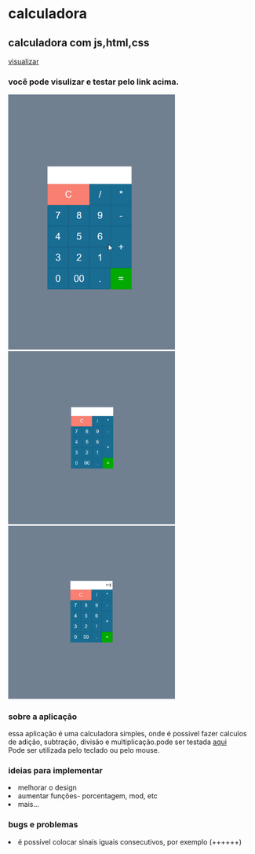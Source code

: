 # calculadora
## calculadora com js,html,css 

[visualizar](https://vilmar-moreira-souza.github.io/calculadora/)
<h3>você pode visulizar e testar pelo link acima.</h3>
<img src="./img/calc.gif" width="340" alt="gif">
<img src="./img/calculadora_0.png" width="340" alt="print da tela">
<img src="./img/calculadora_1.png" width="340" alt="print da tela">

<h3>sobre a aplicação</h3>
<p>essa aplicação é uma calculadora simples, onde é possivel fazer calculos de adição, subtração, divisão e multiplicação.pode ser testada <a href="https://vilmar-moreira-souza.github.io/calculadora/" target="blank"> aqui </a> <br>
Pode ser utilizada pelo teclado ou pelo mouse.   </p>

<h3>ideias para implementar</h3>

 <li>melhorar o design</li>
<li> aumentar funções- porcentagem, mod, etc</li>
<li> mais...</li>

<h3>bugs e problemas</h3>

<li> é possível colocar sinais iguais consecutivos, por exemplo (++++++)</li>

